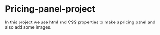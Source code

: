# Pricing-panel-project
In this project we use html and CSS  properties to make a pricing panel and also add some images.
